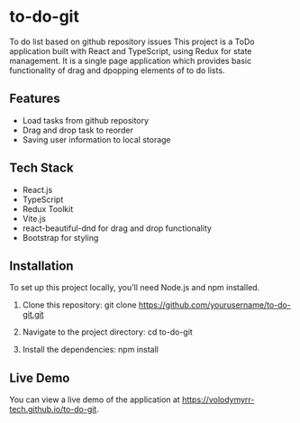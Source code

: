 # to-do-git
To do list based on github repository issues
This project is a ToDo application built with React and TypeScript, using Redux for state management. It is a single page application which provides basic functionality of drag and dpopping elements of to do lists.

## Features

- Load tasks from github repository
- Drag and drop task to reorder
- Saving user information to local storage

## Tech Stack

- React.js
- TypeScript
- Redux Toolkit
- Vite.js
- react-beautiful-dnd for drag and drop functionality
- Bootstrap for styling

## Installation

To set up this project locally, you'll need Node.js and npm installed.

1. Clone this repository:
   git clone https://github.com/yourusername/to-do-git.git
2. Navigate to the project directory:
   cd to-do-git
   
3. Install the dependencies:
   npm install


## Live Demo

You can view a live demo of the application at https://volodymyrr-tech.github.io/to-do-git.
